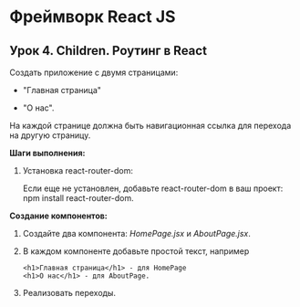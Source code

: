 # Фреймворк React JS

## Урок 4. Children. Роутинг в React

Создать приложение с двумя страницами:

- "Главная страница"

- "О нас".

На каждой странице должна быть навигационная ссылка для перехода на другую страницу.

**Шаги выполнения:**

1. Установка react-router-dom:

   Если еще не установлен, добавьте react-router-dom в ваш проект: npm install react-router-dom.

**Создание компонентов:**

1.  Создайте два компонента: _HomePage.jsx_ и _AboutPage.jsx_.

2.  В каждом компоненте добавьте простой текст, например

        <h1>Главная страница</h1> - для HomePage
        <h1>О нас</h1> - для AboutPage.

3.  Реализовать переходы.